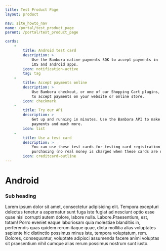 ```yaml
---
title: Test Product Page
layout: product

nav: site_howto_nav
name: /portal/test_product_page
parent: /portal/test_product_page

cards:
    -                
        title: Android test card
        description: > 
            Use the Bambora native payments SDK to accept payments in 
            iOS and android apps.
        icon: notification-active
        tag: tag
    -
        title: Accept payments online  
        description: > 
            Use Bambora checkout, or one of our Shopping Cart plugins, 
            to accept payments on your website or online store.
        icon: checkmark
    -
        title: Try our API 
        description: >
            Get up and running in minutes. Use the Bambora API to make 
            payments and much more.
        icon: list
    -
        title: Use a test card 
        description: >
            You can use these test cards for testing card registration and 
            purchasing (no real money is charged when these cards are used).
        icon: creditcard-outline
---
```


# Android 

### Sub heading

Lorem ipsum dolor sit amet, consectetur adipisicing elit. Tempora excepturi 
delectus tenetur a aspernatur sunt fuga iste fugiat ad nesciunt optio esse 
quae nisi corrupti autem dolore, labore nulla. Labore.Praesentium, est, 
totam! Porro eveniet eaque laboriosam quia molestiae blanditiis in, 
perferendis quas quidem rerum itaque quae, dicta mollitia alias voluptates 
sapiente hic distinctio possimus minus iste, tempora voluptatum, rem.
Dolores, consequuntur, voluptate adipisci assumenda facere animi voluptas 
sit praesentium nihil cumque alias rerum possimus nostrum sunt iusto. 
